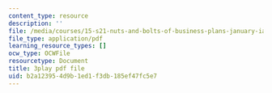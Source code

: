 ```yaml
---
content_type: resource
description: ''
file: /media/courses/15-s21-nuts-and-bolts-of-business-plans-january-iap-2014/b2a123954d9b1ed1f3db185ef47fc5e7_sfYD3LX-Rgw.pdf
file_type: application/pdf
learning_resource_types: []
ocw_type: OCWFile
resourcetype: Document
title: 3play pdf file
uid: b2a12395-4d9b-1ed1-f3db-185ef47fc5e7
---
```

